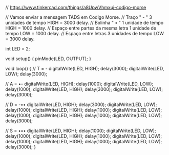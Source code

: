 // https://www.tinkercad.com/things/a8UpwVhmxuj-codigo-morse

// Vamos enviar a mensagem TADS em Codigo Morse.
// Traço " - " 3 unidades de tempo HIGH = 3000 delay.
// Bolinha " • " 1 unidade de tempo HIGH = 1000 delay.
// Espaço entre partes da mesma letra 1 unidade de tempo LOW = 1000 delay.
// Espaço entre letras 3 unidades de tempo LOW = 3000 delay.

int LED = 2;

void setup() {
  pinMode(LED, OUTPUT);
}

void loop() {
  // T = -
  digitalWrite(LED, HIGH);
  delay(3000);
  digitalWrite(LED, LOW);
  delay(3000);
  
  // A = •-
  digitalWrite(LED, HIGH);
  delay(1000);
  digitalWrite(LED, LOW);
  delay(1000);
  digitalWrite(LED, HIGH);
  delay(3000);
  digitalWrite(LED, LOW);
  delay(3000);
  
  // D = -••
  digitalWrite(LED, HIGH);
  delay(3000);
  digitalWrite(LED, LOW);
  delay(1000);
  digitalWrite(LED, HIGH);
  delay(1000);
  digitalWrite(LED, LOW);
  delay(1000);
  digitalWrite(LED, HIGH);
  delay(1000);
  digitalWrite(LED, LOW);
  delay(3000);
  
  // S = •••
  digitalWrite(LED, HIGH);
  delay(1000);
  digitalWrite(LED, LOW);
  delay(1000);
  digitalWrite(LED, HIGH);
  delay(1000);
  digitalWrite(LED, LOW);
  delay(1000);
  digitalWrite(LED, HIGH);
  delay(1000);
  digitalWrite(LED, LOW);
  delay(3000);
}

